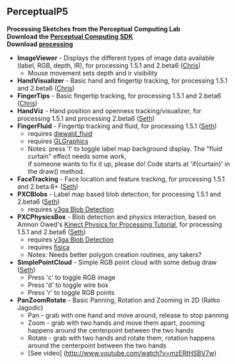 PerceptualP5 
------------
<b>Processing Sketches from the Perceptual Computing Lab<br>
Download the [Perceptual Computing SDK](http://software.intel.com/en-us/vcsource/tools/perceptual-computing-sdk)<br/>
Download [processing](http://processing.org)</b>

* <b>ImageViewer</b> - Displays the different types of image data available (label, RGB, depth, IR), for processing 1.5.1 and 2.beta6 ([Chris](http://twitter.com/_ChrisRojas_))
  * Mouse movement sets depth and ir visibility
* <b>HandVisualizer</b> - Basic hand and fingertip tracking, for processing 1.5.1 and 2.beta6 ([Chris](http://twitter.com/_ChrisRojas_))
* <b>FingerTips</b> - Basic fingertip tracking, for processing 1.5.1 and 2.beta6 ([Chris](http://twitter.com/_ChrisRojas_))
* <b>HandViz</b> - Hand position and openness tracking/visualizer, for processing 1.5.1 and processing 2.beta6 ([Seth](http://twitter.com/djTomServo))
* <b>FingerFluid</b> - Fingertip tracking and fluid, for processing 1.5.1  ([Seth](http://twitter.com/djTomServo))
  * requires [diewald_fluid](http://thomasdiewald.com/blog/?p=95)
  * requires [GLGraphics](http://glgraphics.sourceforge.net/)
  * Notes: press 'l' to toggle label map background display.  The "fluid curtain" effect needs some work,<br/>if someone wants to fix it up, please do!  Code starts at 'if(curtain)' in the draw() method.
* <b>FaceTracking</b> - Face location and feature tracking, for processing 1.5.1 and 2.beta.6+  ([Seth](http://twitter.com/djTomServo))
* <b>PXCBlobs</b> - Label map based blob detection, for processing 1.5.1 and 2.beta6 ([Seth](http://twitter.com/djTomServo))
  * requires [v3ga Blob Detection](http://www.v3ga.net/processing/BlobDetection/)
* <b>PXCPhysicsBox</b> - Blob detection and physics interaction, based on Amnon Owed's [Kinect Physics for Processing Tutorial](http://www.creativeapplications.net/processing/kinect-physics-tutorial-for-processing/), for processing 1.5.1 and 2.beta6 ([Seth](http://twitter.com/djTomServo))
  * requires [v3ga Blob Detection](http://www.v3ga.net/processing/BlobDetection/)
  * requires [fisica](http://www.ricardmarxer.com/fisica/)
  * Notes: Needs better polygon creation routines, any takers?
* <b>SimplePointCloud</b> - Simple RGB point cloud with some debug draw ([Seth](http://twitter.com/djTomServo))
  * Press 'c' to toggle RGB image
  * Press 'd' to toggle wire box
  * Press 'r' to toggle RGB points
* <b>PanZoomRotate</b> - Basic Panning, Rotation and Zooming in 2D (Ratko Jagodic)
  * Pan - grab with one hand and move around, release to stop panning
  * Zoom - grab with two hands and move them apart, zooming happens around the centerpoint between the two hands
  * Rotate - grab with two hands and rotate them, rotation happens around the centerpoint between the two hands
  * [See video] (http://www.youtube.com/watch?v=mzERtHSBV7w)

